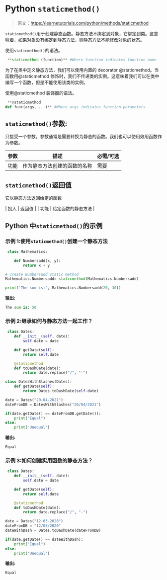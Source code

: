 # Python `staticmethod()`

> 原文：<https://learnetutorials.com/python/methods/staticmethod>

`staticmethod()`用于创建静态函数。静态方法不绑定到对象，它绑定到类。这意味着，如果对象没有绑定到静态方法，则静态方法不能修改对象的状态。

使用`staticmethod()`的语法。

```py
 **staticmethod (function)** #Where function indicates function name 

```

为了在类中定义静态方法，我们可以使用内置的 decorator @staticmethod。当函数用@staticmethod 修饰时，我们不传递类的实例。这意味着我们可以在类中编写一个函数，但是不能使用该类的实例。

使用@staticmethod 装饰器的语法。

```py
 **@staticmethod
def func(args, ...)** #Where args indicates function parameters

```

## `staticmethod()`参数:

只接受一个参数。参数通常是需要转换为静态的函数。我们也可以使用效用函数作为参数。

| 参数 | 描述 | 必需/可选 |
| --- | --- | --- |
| 功能 | 作为静态方法创建的函数的名称 | 需要 |

## `staticmethod()`返回值

它以静态方法返回给定的函数

| 投入 | 返回值 |
| 功能 | 给定函数的静态方法 |

## Python 中`staticmethod()`的示例

### 示例 1:使用`staticmethod()`创建一个静态方法

```py
 class Mathematics:

    def Numbersadd(x, y):
        return x + y

# create Numbersadd static method
Mathematics.Numbersadd= staticmethod(Mathematics.Numbersadd)

print('The sum is:', Mathematics.Numbersadd(20, 30)) 

```

**输出:**

```py
The sum is: 50 
```

### 示例 2:继承如何与静态方法一起工作？

```py
 class Dates:
    def __init__(self, date):
        self.date = date

    def getDate(self):
        return self.date

    @staticmethod
    def toDashDate(date):
        return date.replace("/", "-")

class DatesWithSlashes(Dates):
    def getDate(self):
        return Dates.toDashDate(self.date)

date = Dates("20-04-2021")
dateFromDB = DatesWithSlashes("20/04/2021")

if(date.getDate() == dateFromDB.getDate()):
    print("Equal")
else:
    print("Unequal") 

```

**输出:**

```py
Equal 
```

### 示例 3:如何创建实用函数的静态方法？

```py
 class Dates:
    def __init__(self, date):
        self.date = date

    def getDate(self):
        return self.date

    @staticmethod
    def toDashDate(date):
        return date.replace("/", "-")

date = Dates("12-03-2020")
dateFromDB = "12/03/2020"
dateWithDash = Dates.toDashDate(dateFromDB)

if(date.getDate() == dateWithDash):
    print("Equal")
else:
    print("Unequal") 

```

**输出:**

```py
Equal 
```